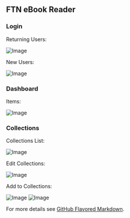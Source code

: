 ## FTN eBook Reader

### Login

Returning Users:

![Image](https://github.com/FTN2021/ebook/blob/main/images/Login.png)

New Users:

![Image](https://github.com/FTN2021/ebook/blob/main/images/Signup.png)

### Dashboard

Items:

![Image](https://github.com/FTN2021/ebook/blob/main/images/Dashboard.png)

### Collections

Collections List:

![Image](https://github.com/FTN2021/ebook/blob/main/images/Collections.png)

Edit Collections:

![Image](https://raw.githubusercontent.com/FTN2021/ebook/main/images/Collections%20Open.png)

Add to Collections:

![Image](https://github.com/FTN2021/ebook/blob/main/images/Add%20to%20Collection.png)
![Image](https://github.com/FTN2021/ebook/blob/main/images/Add%20to%20Collection%20-%20Choose.png)

For more details see [GitHub Flavored Markdown](https://guides.github.com/features/mastering-markdown/).
